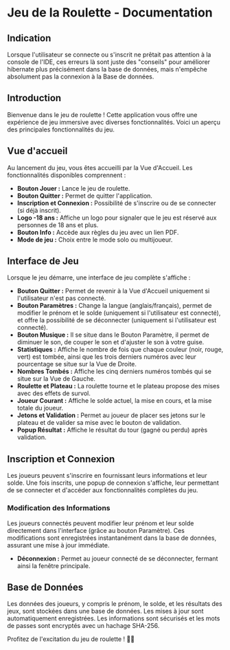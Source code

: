 # Jeu de la Roulette - Documentation

## Indication
Lorsque l'utilisateur se connecte ou s'inscrit ne prêtait pas attention à la console
de l'IDE, ces erreurs là sont juste des "conseils" pour améliorer hibernate plus précisément dans la base de données, mais n'empêche absolument pas la connexion à la
Base de données. 

## Introduction

Bienvenue dans le jeu de roulette ! Cette application vous offre une expérience de jeu immersive avec diverses fonctionnalités. Voici un aperçu des principales fonctionnalités du jeu.

## Vue d'accueil

Au lancement du jeu, vous êtes accueilli par la Vue d'Accueil. Les fonctionnalités disponibles comprennent :

- **Bouton Jouer :** Lance le jeu de roulette.
- **Bouton Quitter :** Permet de quitter l'application.
- **Inscription et Connexion :** Possibilité de s'inscrire ou de se connecter (si déjà inscrit).
- **Logo -18 ans :** Affiche un logo pour signaler que le jeu est réservé aux personnes de 18 ans et plus.
- **Bouton Info :** Accède aux règles du jeu avec un lien PDF.
- **Mode de jeu :** Choix entre le mode solo ou multijoueur.

## Interface de Jeu

Lorsque le jeu démarre, une interface de jeu complète s'affiche :

- **Bouton Quitter :** Permet de revenir à la Vue d'Accueil uniquement si l'utilisateur n'est pas connecté.
- **Bouton Paramètres :** Change la langue (anglais/français), permet de modifier le prénom et le solde (uniquement si l'utilisateur est connecté), et offre la possibilité de se déconnecter (uniquement si l'utilisateur est connecté).
- **Bouton Musique :** Il se situe dans le Bouton Paramètre, il permet de diminuer le son, de couper le son et d'ajuster le son à votre guise.
- **Statistiques :** Affiche le nombre de fois que chaque couleur (noir, rouge, vert) est tombée, ainsi que les trois derniers numéros avec leur pourcentage se situe sur la Vue de Droite.
- **Nombres Tombés :** Affiche les cinq derniers numéros tombés qui se situe sur la Vue de Gauche.
- **Roulette et Plateau :** La roulette tourne et le plateau propose des mises avec des effets de survol.
- **Joueur Courant :** Affiche le solde actuel, la mise en cours, et la mise totale du joueur.
- **Jetons et Validation :** Permet au joueur de placer ses jetons sur le plateau et de valider sa mise avec le bouton de validation.
- **Popup Résultat :** Affiche le résultat du tour (gagné ou perdu) après validation.

## Inscription et Connexion

Les joueurs peuvent s'inscrire en fournissant leurs informations et leur solde. Une fois inscrits, une popup de connexion s'affiche, leur permettant de se connecter et d'accéder aux fonctionnalités complètes du jeu.

### Modification des Informations

Les joueurs connectés peuvent modifier leur prénom et leur solde directement dans l'interface (grâce au bouton Paramètre). Ces modifications sont enregistrées instantanément dans la base de données, assurant une mise à jour immédiate.
- **Déconnexion :** Permet au joueur connecté de se déconnecter, fermant ainsi la fenêtre principale.

## Base de Données

Les données des joueurs, y compris le prénom, le solde, et les résultats des jeux, sont stockées dans une base de données. Les mises à jour sont automatiquement enregistrées. Les informations sont sécurisés et les mots de passes sont encryptés avec un hachage SHA-256.

Profitez de l'excitation du jeu de roulette ! 🎰✨
